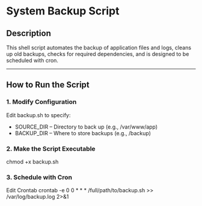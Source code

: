 # System Backup Script

## Description
This shell script automates the backup of application files and logs, cleans up old backups, checks for required dependencies, and is designed to be scheduled with cron.

---

## How to Run the Script

### 1. Modify Configuration
Edit backup.sh to specify:
- SOURCE_DIR – Directory to back up (e.g., /var/www/app)
- BACKUP_DIR – Where to store backups (e.g., /backup)

### 2. Make the Script Executable

chmod +x backup.sh


### 3. Schedule with Cron

Edit Crontab
crontab -e
0 0 * * * /full/path/to/backup.sh >> /var/log/backup.log 2>&1

```bash